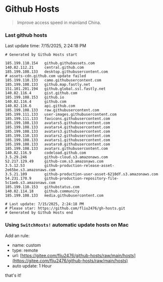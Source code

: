 # Github Hosts

> Improve access speed in mainland China.

### Last github hosts

Last update time: 7/15/2025, 2:24:18 PM

```base
# Generated by Github Hosts start 

185.199.110.154   github.githubassets.com
140.82.112.21     central.github.com
185.199.108.133   desktop.githubusercontent.com
# assets-cdn.github.com update failed
185.199.110.133   camo.githubusercontent.com
185.199.108.133   github.map.fastly.net
151.101.201.194   github.global.ssl.fastly.net
140.82.116.4      gist.github.com
185.199.108.153   github.io
140.82.116.4      github.com
140.82.116.6      api.github.com
185.199.108.133   raw.githubusercontent.com
185.199.111.133   user-images.githubusercontent.com
185.199.111.133   favicons.githubusercontent.com
185.199.108.133   avatars5.githubusercontent.com
185.199.108.133   avatars4.githubusercontent.com
185.199.108.133   avatars3.githubusercontent.com
185.199.110.133   avatars2.githubusercontent.com
185.199.108.133   avatars1.githubusercontent.com
185.199.108.133   avatars0.githubusercontent.com
185.199.108.133   avatars.githubusercontent.com
140.82.116.9      codeload.github.com
3.5.29.246        github-cloud.s3.amazonaws.com
52.217.129.49     github-com.s3.amazonaws.com
3.5.12.53         github-production-release-asset-2e65be.s3.amazonaws.com
3.5.21.109        github-production-user-asset-6210df.s3.amazonaws.com
54.231.170.9      github-production-repository-file-5c1aeb.s3.amazonaws.com
185.199.110.153   githubstatus.com
140.82.114.18     github.community
185.199.108.133   media.githubusercontent.com

# Last update: 7/15/2025, 2:24:18 PM
# Please star: https://github.com/fliu2476/gh-hosts.git
# Generated by Github Hosts end
```

### Using `SwitchHosts!` automatic update hosts on Mac
Add an rule:
- name: custom
- type: remote
- url: [https://gitee.com/fliu2476/github-hosts/raw/main/hosts](https://gitee.com/fliu2476/github-hosts/raw/main/hosts)
- auto update: 1 Hour

that's it!


